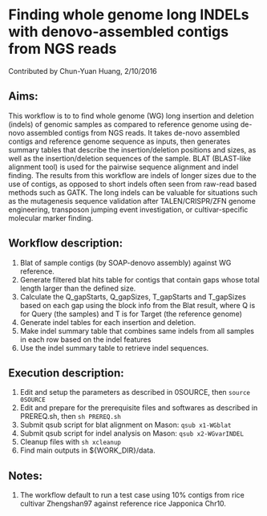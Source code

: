 # Finding whole genome long INDELs with denovo-assembled contigs from NGS reads
Contributed by Chun-Yuan Huang, 2/10/2016

## Aims:
This workflow is to to find whole genome (WG) long insertion and deletion (indels) of genomic samples as compared to reference genome using de-novo assembled contigs from NGS reads. It takes de-novo assembled contigs and reference genome sequence as inputs, then generates summary tables that describe the insertion/deletion positions and sizes, as well as the insertion/deletion sequences of the sample. BLAT (BLAST-like alignment tool) is used for the pairwise sequence alignment and indel finding. The results from this workflow are indels of longer sizes due to the use of contigs, as opposed to short indels often seen from raw-read based methods such as GATK. The long indels can be valuable for situations such as the mutagenesis sequence validation after TALEN/CRISPR/ZFN genome engineering, transposon jumping event investigation, or cultivar-specific molecular marker finding.

## Workflow description:
1. Blat of sample contigs (by SOAP-denovo assembly) against WG reference.
2. Generate filtered blat hits table for contigs that contain gaps whose total length larger than the defined size.
3. Calculate the Q_gapStarts, Q_gapSizes, T_gapStarts and T_gapSizes based on each gap using the block info from the Blat result, where Q is for Query (the samples) and T is for Target (the reference genome)
4. Generate indel tables for each insertion and deletion.
5. Make indel summary table that combines same indels from all samples in each row based on the indel features
6. Use the indel summary table to retrieve indel sequences.

## Execution description:
1. Edit and setup the parameters as described in 0SOURCE, then `source 0SOURCE`
2. Edit and prepare for the prerequisite files and softwares as described in PREREQ.sh, then `sh PREREQ.sh`
3. Submit qsub script for blat alignment on Mason: `qsub x1-WGblat`
4. Submit qsub script for indel analysis on Mason: `qsub x2-WGvarINDEL`
5. Cleanup files with `sh xcleanup`
6. Find main outputs in ${WORK_DIR}/data.

## Notes: 
1. The workflow default to run a test case using 10% contigs from rice cultivar Zhengshan97 against reference rice Japponica Chr10. 

